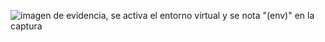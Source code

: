 ![imagen de evidencia, se activa el entorno virtual y se nota "(env)" en la captura](https://github.com/Daviiduhh/launchx-python)

